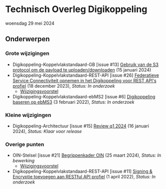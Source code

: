 <!-----------------------------







   :warning: Dit bestand wordt automatisch gegenereerd.
   :warning: Handmatige toevoegingen worden overschreven.







----------------------------->
# Technisch Overleg Digikoppeling

woensdag 29 mei 2024
## Onderwerpen

### Grote wijzigingen
* Digikoppeling-Koppelvlakstandaard-GB [issue #13] [Gebruik van de S3 protocol om de payload te uploaden/downloaden](https://github.com/Logius-standaarden/Digikoppeling-Koppelvlakstandaard-GB/issues/13) (15 januari 2024)
* Digikoppeling-Koppelvlakstandaard-REST-API [issue #26] [Federatieve Service Connectiviteit opnemen in het Digikoppeling voor REST API's profiel](https://github.com/Logius-standaarden/Digikoppeling-Koppelvlakstandaard-REST-API/issues/26) (18 december 2023), _Status: In onderzoek_
  * [Wijzigingsvoorstel](https://github.com//Logius-standaarden/Digikoppeling-Koppelvlakstandaard-REST-API/pull/27/files)
* Digikoppeling-Koppelvlakstandaard-ebMS2 [issue #6] [Digikoppeling baseren op ebMS3](https://github.com/Logius-standaarden/Digikoppeling-Koppelvlakstandaard-ebMS2/issues/6) (3 februari 2022), _Status: In onderzoek_

### Kleine wijzigingen
* Digikoppeling-Architectuur [issue #15] [Review q1 2024](https://github.com/Logius-standaarden/Digikoppeling-Architectuur/pull/15) (16 januari 2024), _Status: Klaar voor release_

### Overige punten
* OIN-Stelsel [issue #21] [Begrippenkader OIN](https://github.com/Logius-standaarden/OIN-Stelsel/issues/21) (25 maart 2024), _Status: In bewerking_
  * [Wijzigingsvoorstel](https://github.com//Logius-standaarden/OIN-Stelsel/pull/20/files)
* Digikoppeling-Koppelvlakstandaard-REST-API [issue #11] [Signing & Encryptie toevoegen aan RESTful API profiel](https://github.com/Logius-standaarden/Digikoppeling-Koppelvlakstandaard-REST-API/issues/11) (1 april 2022), _Status: In onderzoek_
